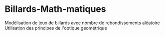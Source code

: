 # Billards-Math-matiques
Modélisation de jeux de billards avec nombre de rebondissements aléatoire  Utilisation des principes de l'optique géométrique
